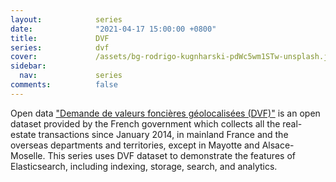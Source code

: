 ```yaml
---
layout:            series
date:              "2021-04-17 15:00:00 +0800"
title:             DVF
series:            dvf
cover:             /assets/bg-rodrigo-kugnharski-pdWc5wm1STw-unsplash.jpg
sidebar:
  nav:             series
comments:          false
---
```


Open data ["Demande de valeurs foncières géolocalisées
(DVF)"](https://www.data.gouv.fr/fr/datasets/demandes-de-valeurs-foncieres-geolocalisees/)
is an open dataset provided by the French government which collects all the real-estate
transactions since January 2014, in mainland France and the overseas departments
and territories, except in Mayotte and Alsace-Moselle. This series uses DVF
dataset to demonstrate the features of Elasticsearch, including indexing,
storage, search, and analytics.
